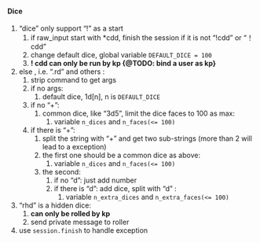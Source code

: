 #### Dice

1. “dice” only support “!” as a start
    1.  if raw_input start with *cdd, finish the session if it is not “!cdd” or “！cdd”
    2. change default dice, global variable `DEFAULT_DICE = 100` 
    3.  **! cdd can only be run by kp   {@TODO: bind a user as kp}**
2. else , i.e. “.rd” and others :
    1.  strip command to get args
    2. if no args:
        1. default dice, 1d[n], n is `DEFAULT_DICE` 
    3. if no “+”:
        1. common dice, like “3d5”, limit the dice faces to 100 as max:
            1.  variable `n_dices` and `n_faces(<= 100)`
    4. if there is “+”:
        1. split the string with “+” and get two sub-strings (more than 2 will lead to a exception)
        2. the first one should be a common dice as above:
            1. variable `n_dices` and `n_faces(<= 100)`
        3. the second:
            1. if no “d”: just add number
            2. if there is “d”: add dice, split with “d” :
                1. variable `n_extra_dices` and `n_extra_faces(<= 100)`
3.  “rhd” is a hidden dice:
    1. **can only be rolled by kp**
    2. send private message to roller
4.  use `session.finish` to handle exception